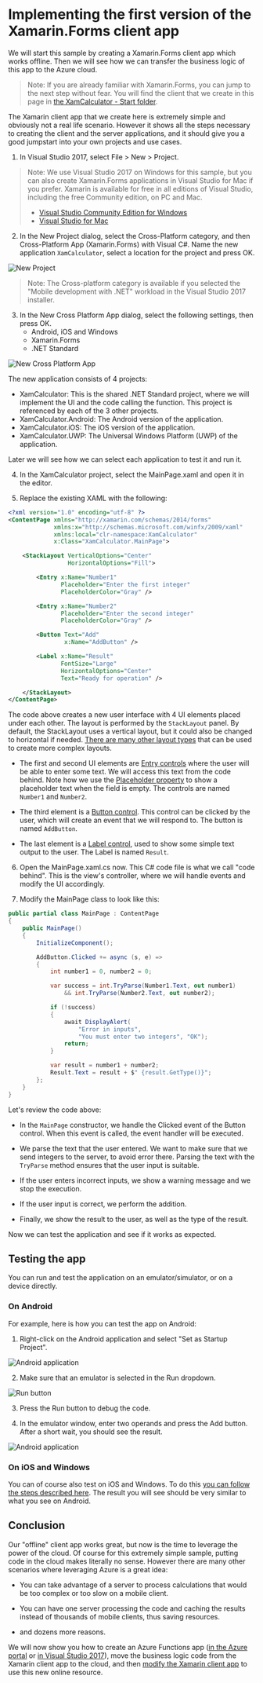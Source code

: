 # Implementing the first version of the Xamarin.Forms client app

We will start this sample by creating a Xamarin.Forms client app which works offline. Then we will see how we can transfer the business logic of this app to the Azure cloud.

> Note: If you are already familiar with Xamarin.Forms, you can jump to the next step without fear. You will find the client that we create in this page in [the XamCalculator - Start folder](https://github.com/lbugnion/sample-azure-simplexamarinfunction/tree/master/XamCalculator%20-%20Start).

The Xamarin client app that we create here is extremely simple and obviously not a real life scenario. However it shows all the steps necessary to creating the client and the server applications, and it should give you a good jumpstart into your own projects and use cases.

1. In Visual Studio 2017, select File > New > Project.

> Note: We use Visual Studio 2017 on Windows for this sample, but you can also create Xamarin.Forms applications in Visual Studio for Mac if you prefer. Xamarin is available for free in all editions of Visual Studio, including the free Community edition, on PC and Mac.
> - [Visual Studio Community Edition for Windows](http://gslb.ch/a72a-xamfunc18)
> - [Visual Studio for Mac](http://gslb.ch/a73a-xamfunc18)

2. In the New Project dialog, select the Cross-Platform category, and then Cross-Platform App (Xamarin.Forms) with Visual C#. Name the new application ```XamCalculator```, select a location for the project and press OK.

![New Project](./Img/2017-12-25_12-51-53.png)

> Note: The Cross-platform category is available if you selected the "Mobile development with .NET" workload in the Visual Studio 2017 installer.

3. In the New Cross Platform App dialog, select the following settings, then press OK.
    - Android, iOS and Windows
    - Xamarin.Forms
    - .NET Standard

![New Cross Platform App](./Img/2017-12-25_12-55-16.png)

The new application consists of 4 projects:

- XamCalculator: This is the shared .NET Standard project, where we will implement the UI and the code calling the function. This project is referenced by each of the 3 other projects.
- XamCalculator.Android: The Android version of the application.
- XamCalculator.iOS: The iOS version of the application.
- XamCalculator.UWP: The Universal Windows Platform (UWP) of the application.

Later we will see how we can select each application to test it and run it.

4. In the XamCalculator project, select the MainPage.xaml and open it in the editor.

5. Replace the existing XAML with the following:

```xml
<?xml version="1.0" encoding="utf-8" ?>
<ContentPage xmlns="http://xamarin.com/schemas/2014/forms"
             xmlns:x="http://schemas.microsoft.com/winfx/2009/xaml"
             xmlns:local="clr-namespace:XamCalculator"
             x:Class="XamCalculator.MainPage">

    <StackLayout VerticalOptions="Center"
                 HorizontalOptions="Fill">

        <Entry x:Name="Number1"
               Placeholder="Enter the first integer"
               PlaceholderColor="Gray" />

        <Entry x:Name="Number2"
               Placeholder="Enter the second integer"
               PlaceholderColor="Gray" />

        <Button Text="Add"
                x:Name="AddButton" />

        <Label x:Name="Result"
               FontSize="Large"
               HorizontalOptions="Center"
               Text="Ready for operation" />

    </StackLayout>
</ContentPage>
```

The code above creates a new user interface with 4 UI elements placed under each other. The layout is performed by the ```StackLayout``` panel. By default, the StackLayout uses a vertical layout, but it could also be changed to horizontal if needed. [There are many other layout types](http://gslb.ch/a67a-xamfunc18) that can be used to create more complex layouts.

- The first and second UI elements are [Entry controls](http://gslb.ch/a68a-xamfunc18) where the user will be able to enter some text. We will access this text from the code behind. Note how we use the [Placeholder property](http://gslb.ch/a69a-xamfunc18) to show a placeholder text when the field is empty. The controls are named ```Number1``` and ```Number2```.

- The third element is a [Button control](http://gslb.ch/a70a-xamfunc18). This control can be clicked by the user, which will create an event that we will respond to. The button is named ```AddButton```.

- The last element is a [Label control](http://gslb.ch/a71a-xamfunc18), used to show some simple text output to the user. The Label is named ```Result```.

6. Open the MainPage.xaml.cs now. This C# code file is what we call "code behind". This is the view's controller, where we will handle events and modify the UI accordingly.

7. Modify the MainPage class to look like this:

```CS
public partial class MainPage : ContentPage
{
    public MainPage()
    {
        InitializeComponent();

        AddButton.Clicked += async (s, e) =>
        {
            int number1 = 0, number2 = 0;

            var success = int.TryParse(Number1.Text, out number1)
                && int.TryParse(Number2.Text, out number2);

            if (!success)
            {
                await DisplayAlert(
                    "Error in inputs", 
                    "You must enter two integers", "OK");
                return;
            }

            var result = number1 + number2;
            Result.Text = result + $" {result.GetType()}";
        };
    }
}
```

Let's review the code above:

- In the ```MainPage``` constructor, we handle the Clicked event of the Button control. When this event is called, the event handler will be executed.

- We parse the text that the user entered. We want to make sure that we send integers to the server, to avoid error there. Parsing the text with the ```TryParse``` method ensures that the user input is suitable.

- If the user enters incorrect inputs, we show a warning message and we stop the execution.

- If the user input is correct, we perform the addition.

- Finally, we show the result to the user, as well as the type of the result.

Now we can test the application and see if it works as expected.

## Testing the app

You can run and test the application on an emulator/simulator, or on a device directly.

### On Android

For example, here is how you can test the app on Android:

1. Right-click on the Android application and select "Set as Startup Project".

![Android application](./Img/2018-01-04_15-25-17.png)

2. Make sure that an emulator is selected in the Run dropdown.

![Run button](./Img/2018-01-04_15-26-08.png)

3. Press the Run button to debug the code.

4. In the emulator window, enter two operands and press the Add button. After a short wait, you should see the result.

![Android application](./Img/2018-01-14_10-57-00.png)

### On iOS and Windows

You can of course also test on iOS and Windows. To do this [you can follow the steps described here](./second-client.md#testing-the-client-app). The result you will see should be very similar to what you see on Android.

## Conclusion

Our "offline" client app works great, but now is the time to leverage the power of the cloud. Of course for this extremely simple sample, putting code in the cloud makes literally no sense. However there are many other scenarios where leveraging Azure is a great idea:

- You can take advantage of a server to process calculations that would be too complex or too slow on a mobile client.

- You can have one server processing the code and caching the results instead of thousands of mobile clients, thus saving resources.

- and dozens more reasons.

We will now show you how to create an Azure Functions app ([in the Azure portal](./creating.md) or [in Visual Studio 2017](./creating-vs.md)), move the business logic code from the Xamarin client app to the cloud, and then [modify the Xamarin client app](./second-client.md) to use this new online resource.